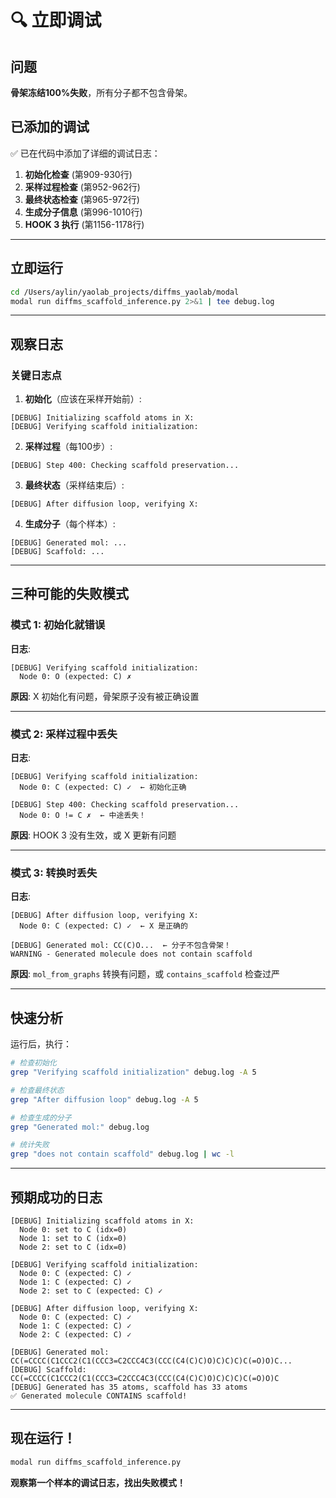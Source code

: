# 🔍 立即调试

## 问题

**骨架冻结100%失败**，所有分子都不包含骨架。

## 已添加的调试

✅ 已在代码中添加了详细的调试日志：

1. **初始化检查** (第909-930行)
2. **采样过程检查** (第952-962行) 
3. **最终状态检查** (第965-972行)
4. **生成分子信息** (第996-1010行)
5. **HOOK 3 执行** (第1156-1178行)

---

## 立即运行

```bash
cd /Users/aylin/yaolab_projects/diffms_yaolab/modal
modal run diffms_scaffold_inference.py 2>&1 | tee debug.log
```

---

## 观察日志

### 关键日志点

1. **初始化**（应该在采样开始前）:
```
[DEBUG] Initializing scaffold atoms in X:
[DEBUG] Verifying scaffold initialization:
```

2. **采样过程**（每100步）:
```
[DEBUG] Step 400: Checking scaffold preservation...
```

3. **最终状态**（采样结束后）:
```
[DEBUG] After diffusion loop, verifying X:
```

4. **生成分子**（每个样本）:
```
[DEBUG] Generated mol: ...
[DEBUG] Scaffold: ...
```

---

## 三种可能的失败模式

### 模式 1: 初始化就错误

**日志**:
```
[DEBUG] Verifying scaffold initialization:
  Node 0: O (expected: C) ✗
```

**原因**: X 初始化有问题，骨架原子没有被正确设置

---

### 模式 2: 采样过程中丢失

**日志**:
```
[DEBUG] Verifying scaffold initialization:
  Node 0: C (expected: C) ✓  ← 初始化正确
  
[DEBUG] Step 400: Checking scaffold preservation...
  Node 0: O != C ✗  ← 中途丢失！
```

**原因**: HOOK 3 没有生效，或 X 更新有问题

---

### 模式 3: 转换时丢失

**日志**:
```
[DEBUG] After diffusion loop, verifying X:
  Node 0: C (expected: C) ✓  ← X 是正确的
  
[DEBUG] Generated mol: CC(C)O...  ← 分子不包含骨架！
WARNING - Generated molecule does not contain scaffold
```

**原因**: `mol_from_graphs` 转换有问题，或 `contains_scaffold` 检查过严

---

## 快速分析

运行后，执行：

```bash
# 检查初始化
grep "Verifying scaffold initialization" debug.log -A 5

# 检查最终状态  
grep "After diffusion loop" debug.log -A 5

# 检查生成的分子
grep "Generated mol:" debug.log

# 统计失败
grep "does not contain scaffold" debug.log | wc -l
```

---

## 预期成功的日志

```
[DEBUG] Initializing scaffold atoms in X:
  Node 0: set to C (idx=0)
  Node 1: set to C (idx=0)
  Node 2: set to C (idx=0)
  
[DEBUG] Verifying scaffold initialization:
  Node 0: C (expected: C) ✓
  Node 1: C (expected: C) ✓
  Node 2: set to C (expected: C) ✓
  
[DEBUG] After diffusion loop, verifying X:
  Node 0: C (expected: C) ✓
  Node 1: C (expected: C) ✓
  Node 2: C (expected: C) ✓
  
[DEBUG] Generated mol: CC(=CCCC(C1CCC2(C1(CCC3=C2CCC4C3(CCC(C4(C)C)O)C)C)C)C(=O)O)C...
[DEBUG] Scaffold: CC(=CCCC(C1CCC2(C1(CCC3=C2CCC4C3(CCC(C4(C)C)O)C)C)C)C(=O)O)C
[DEBUG] Generated has 35 atoms, scaffold has 33 atoms
✅ Generated molecule CONTAINS scaffold!
```

---

## 现在运行！

```bash
modal run diffms_scaffold_inference.py
```

**观察第一个样本的调试日志，找出失败模式！**

